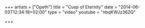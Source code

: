 +++
artists = ["Opeth"]
title = "Cusp of Eternity"
date = "2014-06-03T12:34:18+02:00"
type = "video"
youtube = "nbqKWJz36ZQ"

+++
